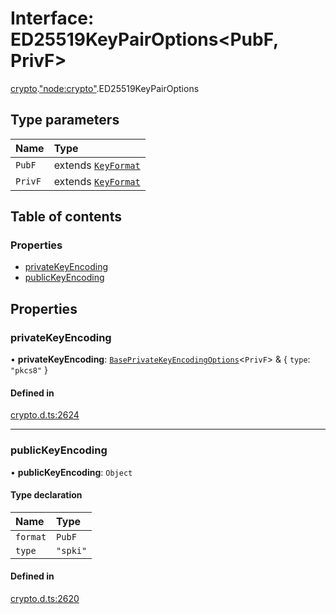 # Interface: ED25519KeyPairOptions<PubF, PrivF\>

[crypto](../modules/crypto.md).["node:crypto"](../modules/crypto._node_crypto_.md).ED25519KeyPairOptions

## Type parameters

| Name | Type |
| :------ | :------ |
| `PubF` | extends [`KeyFormat`](../modules/crypto._crypto_.md#keyformat) |
| `PrivF` | extends [`KeyFormat`](../modules/crypto._crypto_.md#keyformat) |

## Table of contents

### Properties

- [privateKeyEncoding](crypto._node_crypto_.ED25519KeyPairOptions.md#privatekeyencoding)
- [publicKeyEncoding](crypto._node_crypto_.ED25519KeyPairOptions.md#publickeyencoding)

## Properties

### privateKeyEncoding

• **privateKeyEncoding**: [`BasePrivateKeyEncodingOptions`](crypto._crypto_.BasePrivateKeyEncodingOptions.md)<`PrivF`\> & { `type`: ``"pkcs8"``  }

#### Defined in

[crypto.d.ts:2624](https://github.com/goodcodedev/bun-types/blob/8bd1b3a/crypto.d.ts#L2624)

___

### publicKeyEncoding

• **publicKeyEncoding**: `Object`

#### Type declaration

| Name | Type |
| :------ | :------ |
| `format` | `PubF` |
| `type` | ``"spki"`` |

#### Defined in

[crypto.d.ts:2620](https://github.com/goodcodedev/bun-types/blob/8bd1b3a/crypto.d.ts#L2620)
